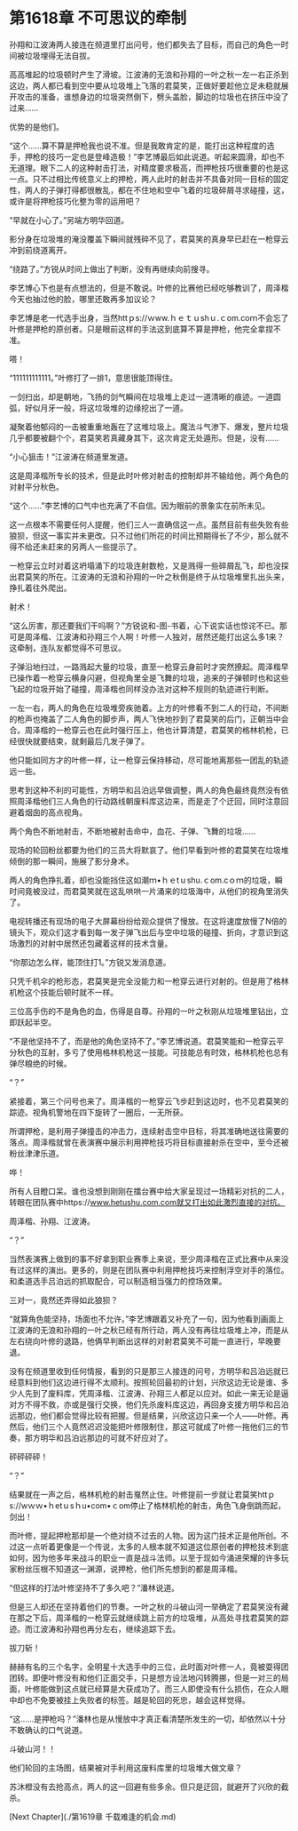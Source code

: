 # 第1618章 不可思议的牵制

孙翔和江波涛两人接连在频道里打出问号，他们都失去了目标，而自己的角色一时间被垃圾埋得无法自拔。

高高堆起的垃圾顿时产生了滑坡。江波涛的无浪和孙翔的一叶之秋一左一右正杀到这边，两人都已看到空中要从垃圾堆上飞落的君莫笑，正做好要趁他立足未稳就展开攻击的准备，谁想身边的垃圾突然倒下，劈头盖脸，脚边的垃圾也在挤压中没了过来……

优势的是他们。

“这个……算不算是押枪我也说不准。但是我敢肯定的是，能打出这种程度的选手，押枪的技巧一定也是登峰造极！”李艺博最后如此说道。听起来圆滑，却也不无道理。眼下二人的这种射击打法，对精度要求极高，而押枪技巧很重要的也是这一点。只不过相比传统意义上的押枪，两人此时的射击并不具备对同一目标的固定性，两人的子弹打得都很散乱，都在不住地和空中飞着的垃圾碎屑寻求碰撞，这，或许是将押枪技巧化整为零的运用吧？

“早就在小心了。”另端方明华回道。

影分身在垃圾堆的淹没覆盖下瞬间就残碎不见了，君莫笑的真身早已赶在一枪穿云冲到前绕道离开。

“绕路了。”方锐从时间上做出了判断，没有再继续向前搜寻。

李艺博心下也是有点想法的，但是不敢说。叶修的比赛他已经吃够教训了，周泽楷今天也抽过他的脸，哪里还敢再多加议论？

李艺博是老一代选手出身，当然httｐs://ｗww.ｈｅｔｕshｕ.ｃom.coｍ不会忘了叶修是押枪的原创者。只是眼前这样的手法这到底算不算是押枪，他完全拿捏不准。

嗒！

“111111111111。”叶修打了一排1，意思很能顶得住。

一剑扫出，却是朝地，飞扬的剑气瞬间在垃圾堆上走过一道清晰的痕迹。一道圆弧，好似月牙一般，将这垃圾堆的边缘挖出了一道。

凝聚着他郁闷的一击被重重地轰在了这堆垃圾上。魔法斗气渗下、爆发，整片垃圾几乎都要被翻个个，君莫笑若真藏身其下，这次肯定无处遁形。但是，没有……

“小心狙击！”江波涛在频道里发道。

这是周泽楷所专长的技术，但是此时叶修对射击的控制却并不输给他，两个角色的对射平分秋色。

“这个……”李艺博的口气中也充满了不自信。因为眼前的景象实在前所未见。

这一点根本不需要任何人提醒，他们三人一直确信这一点。虽然目前有些失败有些狼狈，但这一事实并未更改。只不过他们所花的时间比预期得长了不少，那么就不得不给还未赶来的另两人一些提示了。

一枪穿云立时对着这坍塌涌下的垃圾连射数枪，又是溅得一些碎屑乱飞，却也没探出君莫笑的所在。江波涛的无浪和孙翔的一叶之秋倒是终于从垃圾堆里扎出头来，挣扎着往外爬出。

射术！

“这么厉害，那还要我们干吗啊？”方锐说和-图-书着，心下说实话也惊诧不已。那可是周泽楷、江波涛和孙翔三个人啊！叶修一人独对，居然还能打出这么多1来？这牵制，连队友都觉得不可思议。

子弹沿地扫过，一路溅起大量的垃圾，直至一枪穿云身前时才突然撩起。周泽楷早已操作着一枪穿云横身闪避，但视角里全是飞舞的垃圾，追来的子弹顿时也和这些飞起的垃圾开始了碰撞，周泽楷也同样没办法对这种不规则的轨迹进行判断。

一左一右，两人的角色在垃圾堆旁疾驰着。上方的叶修看不到二人的行动，不间断的枪声也掩盖了二人角色的脚步声，两人飞快地抄到了君莫笑的后门，正朝当中会合。周泽楷的一枪穿云也在此时强行压上，他也计算清楚，君莫笑的格林机枪，已经很快就要结束，就剩最后几发子弹了。

他只能如同方才的叶修一样，让一枪穿云保持移动，尽可能地离那些一团乱的轨迹远一些。

思考到这种不利的可能性，方明华和吕泊远早做调整，两人的角色最终竟然没有依照周泽楷他们三人角色的行动路线朝废料库这边来，而是走了个迂回，同时注意回避着烟囱的高点视角。

两个角色不断地射击，不断地被射击命中，血花、子弹、飞舞的垃圾……

现场的轮回粉丝都要为他们的三员大将默哀了。他们早看到叶修的君莫笑在垃圾堆倾倒的那一瞬间，施展了影分身术。

两人的角色挣扎着，却也没能挡住这如潮ｍ•ｈｅtｕshu.ｃom.cｏｍ的垃圾，瞬时间竟被没过，而君莫笑就在这乱哄哄一片涌来的垃圾海中，从他们的视角里消失了。

电视转播还有现场的电子大屏幕纷纷给观众提供了慢放。在这将速度放慢了N倍的镜头下，观众们这才看到每一发子弹飞出后与空中垃圾的碰撞、折向，才意识到这场激烈的对射中居然还包藏着这样的技术含量。

“你那边怎么样，能顶住打1。”方锐又发消息道。

只凭千机伞的枪形态，君莫笑是完全没能力和一枪穿云进行对射的。但是用了格林机枪这个技能后顿时就不一样。

三位高手伤的不是角色的血，伤得是自尊。孙翔的一叶之秋刚从垃圾堆里钻出，立即跃起半空。

“不是他坚持不了，而是他的角色坚持不了。”李艺博说道。君莫笑能和一枪穿云平分秋色的互射，多亏了使用格林机枪这一技能。可技能总有时效，格林机枪也总有弹尽粮绝的时候。

“？”

紧接着，第三个问号也来了。周泽楷的一枪穿云飞步赶到这边时，也不见君莫笑的踪迹。视角机警地在四下旋转了一圈后，一无所获。

所谓押枪，是利用子弹撞击的冲击力，连续射击空中目标，将其准确地送往需要的落点。周泽楷就曾在表演赛中展示利用押枪技巧将目标直接射杀在空中，至今还被粉丝津津乐道。

哗！

所有人目瞪口呆。谁也没想到刚刚在擂台赛中给大家呈现过一场精彩对抗的二人，转眼在团队赛中https://www.hetushu.com.com就又打出如此激烈直接的对抗。

周泽楷、孙翔、江波涛。

“？”

当然表演赛上做到的事不好拿到职业赛季上来说，至少周泽楷在正式比赛中从来没有过这样的演出。更多的，则是在团队赛中利用押枪技巧来控制浮空对手的落位。和柔道选手吕泊远的抓取配合，可以制造相当强力的控场效果。

三对一，竟然还弄得如此狼狈？

“就算角色能坚持，场面也不允许。”李艺博跟着又补充了一句，因为他看到画面上江波涛的无浪和孙翔的一叶之秋已经有所行动，两人没有再往垃圾堆上冲，而是从左右绕向叶修的退路，他俩早判断出这样的对射君莫笑不可能一直进行，早晚要退。

没有在频道里收到任何情报，看到的只是那三人接连的问号，方明华和吕泊远就已经意料到他们这边进行得不太顺利。按照轮回最初的计划，兴欣这边无论是谁、多少人先到了废料库，凭周泽楷、江波涛、孙翔三人都足以应对。如此一来无论是逼对方不得不救，亦或是强行交换，他们先杀废料库这边，再回身支援方明华和吕泊远那边，他们都会觉得比较有把握。但是结果，兴欣这边只来一个人——叶修。再然后，他们三个人竟然迟迟没能把叶修限制住，那这可就成了叶修一拖他们三的节奏，那方明华和吕泊远那边的可就不好应对了。

砰砰砰砰！

“？”

结果就在一声之后，格林机枪的射击戛然止住。叶修提前一步就让君莫笑httｐs://wｗｗ•ｈetｕsｈu•com•ｃom停止了格林机枪的射击，角色飞身倒跳而起，剑出！

而叶修，提起押枪那却是一个绝对绕不过去的人物。因为这门技术正是他所创。不过这一点听着更像是一个传说，太多的人根本就不知道这位原创者的押枪技术到底如何，因为他多年来战斗的职业一直是战斗法师。以至于现如今涌进荣耀的许多玩家粉丝压根不知道这一渊源，说押枪，他们所先想到的都是周泽楷。

“但这样的打法叶修坚持不了多久吧？”潘林说道。

但是三人却还在坚持着他们的节奏。一叶之秋的斗破山河一举确定了君莫笑没有藏在那之下后，周泽楷的一枪穿云就继续跳上前方的垃圾堆，从高处寻找君莫笑的踪迹。而江波涛和孙翔也再分左右，继续追踪下去。

拔刀斩！

赫赫有名的三个名字，全明星十大选手中的三位，此时面对叶修一人，竟被耍得团团转。即便叶修没有和他们正面交手，只是想方设法地闪转腾挪，但是一对三的局面，叶修能做到这点就已经算是大获成功了。而三人即使没有什么损伤，在众人眼中却也不免要被挂上失败者的标签。越是轮回的死忠，越会这样觉得。

“这……是押枪吗？”潘林也是从慢放中才真正看清楚所发生的一切，却依然以十分不敢确认的口气说道。

斗破山河！！

他们轮回的主场图，结果被对手利用这废料库里的垃圾堆大做文章？

苏沐橙没有去抢高点，两人的这一回避有些多余。但只是迂回，就避开了兴欣的截杀。



[Next Chapter](./第1619章 千载难逢的机会.md)
